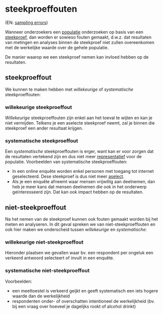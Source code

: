 # steekproeffouten

(EN: [sampling errors](../en/sampling-errors.md))

Wanneer onderzoekers een [populatie](populatie.md) onderzoeken op basis van een [steekproef](steekproef.md), dan worden er sowieso fouten gemaakt, d.w.z. dat resultaten van metingen en analyses binnen de steekproef niet zullen overeenkomen met de werkelijke waarde over de gehele populatie.

De manier waarop we een steekproef nemen kan invloed hebben op de resultaten.

## steekproeffout

We kunnen te maken hebben met *willekeurige* of *systematische* steekproeffouten:

### willekeurige steekproeffout

*Willekeurige* steekproeffouten zijn enkel aan het toeval te wijten en kan je niet vermijden. Telkens je een aselecte steekproef neemt, zal je binnen die steekproef een ander resultaat krijgen.

### systematische steekproeffout

Een *systematische* steekproeffouten is erger, want kan er voor zorgen dat de resultaten vertekend zijn en dus niet meer [representatief](steekproef-representatieve.md) voor de populatie. Voorbeelden van systematische steekproeffouten:

- In een online enquête worden enkel personen met toegang tot internet geselecteerd. Dese steekproef is dus niet meer [aselect](steekproef-aselecte.md).
- Als je een enquête afneemt waar mensen vrijwillig aan deelnemen, dan heb je meer kans dat mensen deelnemen die ook in het onderwerp geïnteresseerd zijn. Dat kan ook impact hebben op de resultaten.

## niet-steekproeffout

Na het nemen van de steekproef kunnen ook fouten gemaakt worden bij het meten en analyseren. In dit geval spreken we van niet-steekproeffouten en ook hier maken we onderscheid tussen *willekeurige* en *systematische*:

### willekeurige niet-steekproeffout

Hieronder plaatsen we gevallen waar bv. een respondent per ongeluk een verkeerd antwoord selecteert of invult in een enquête.

### systematische niet-steekproeffout

Voorbeelden:

- een meettoestel is verkeerd geijkt en geeft systematisch een iets hogere waarde dan de werkelijkheid
- respondenten onder- of overschatten intentioneel de werkelijkheid (bv. bij een vraag over hoeveel je dagelijks rookt of alcohol drinkt)
